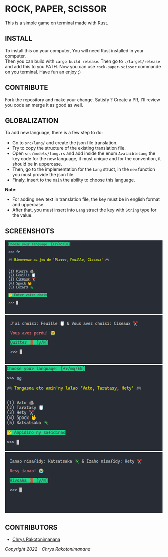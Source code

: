 # ROCK, PAPER, SCISSOR

This is a simple game on terminal made with Rust.

## INSTALL

To install this on your computer, You will need Rust installed in your computer.  
Then you can build with `cargo build release`.
Then go to `./target/release` and add this to you PATH.
Now you can use `rock-paper-scissor` commande on you terminal. Have fun an enjoy ;)

## CONTRIBUTE
Fork the repository and make your change. Satisfy ? Create a PR, I'll review you code an merge it as good as well.

## GLOBALIZATION

To add new language, there is a few step to do:
 - Go to `src/lang/` and create the json file translation.
 - Try to copy the structure of the existing translation file.
 - Open `src/models/lang.rs` and add inside the enum `AvalaibleLang` the key code for the new language, it must unique and for the
 convention, it should be in uppercase.
 - Then, go to the implementation for the `Lang` struct, in the `new` function you must provide the json file.
 - Finaly, insert to the `main` the ability to choose this language.

 **Note**:
 - For adding new text in translation file, the key must be in english format and uppercase.
 - After that, you must insert into `Lang` struct the key with `String` type for the value.
 

## SCREENSHOTS
![Screen one 'FR'](./assets/img_1.png "'FR' Screem one of the Game")  
![Screen two 'FR'](./assets/img_2.png "'FR' Screem two of the Game")  
![Screen three 'MG'](./assets/img_3.png "'MG' Screem three of the Game")  
![Screen four 'MG'](./assets/img_4.png "'MG' Screem four of the Game")  

## CONTRIBUTORS
- [Chrys Rakotonimanana](https://github.com/chrys-elrak)

*Copyright 2022 - Chrys Rakotonimanana*
